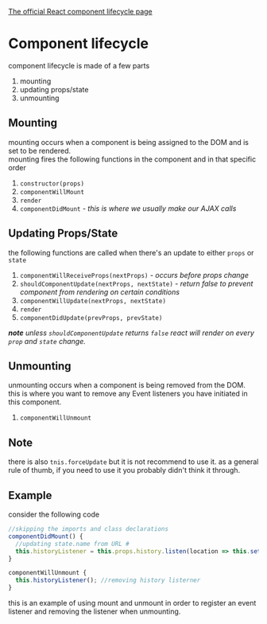 [The official React component lifecycle page](https://reactjs.org/docs/react-component.html "Component Lifecycle")

# Component lifecycle
component lifecycle is made of a few parts
1. mounting
2. updating props/state
3. unmounting

## Mounting
mounting occurs when a component is being assigned to the DOM and is set to be rendered.  
mounting fires the following functions in the component and in that specific order
1. `constructor(props)`
2. `componentWillMount`
3. `render`
4. `componentDidMount` - _this is where we usually make our AJAX calls_

## Updating Props/State
the following functions are called when there's an update to either `props` or `state`
1. `componentWillReceiveProps(nextProps)` - _occurs before props change_
2. `shouldComponentUpdate(nextProps, nextState)` - _return false to prevent component from rendering on certain conditions_
3. `componentWillUpdate(nextProps, nextState)`
4. `render`
5. `componentDidUpdate(prevProps, prevState)`

_**note** unless `shouldComponentUpdate` returns `false` react will render on every `prop` and `state` change._

## Unmounting
unmounting occurs when a component is being removed from the DOM.  
this is where you want to remove any Event listeners you have initiated in this component.
1. `componentWillUnmount`

## Note
there is also `tnis.forceUpdate` but it is not recommend to use it. as a general rule of thumb, if you need to use it you probably didn't think it through.

## Example
consider the following code
```javascript
//skipping the imports and class declarations
componentDidMount() {
  //updating state.name from URL #
  this.historyListener = this.props.history.listen(location => this.setState({name: location.hash.slice(1)});
}

componentWillUnmount {
  this.historyListener(); //removing history listerner
}
```
this is an example of using mount and unmount in order to register an event listener and removing the listener when unmounting.
